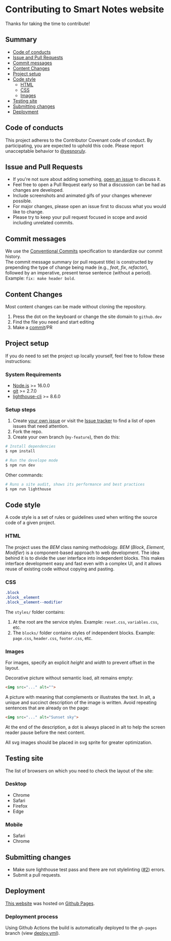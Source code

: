 # Contributing to Smart Notes website <!-- omit in toc -->

Thanks for taking the time to contribute!

## Summary <!-- omit in toc -->

- [Code of conducts](#code-of-conducts)
- [Issue and Pull Requests](#issue-and-pull-requests)
- [Commit messages](#commit-messages)
- [Content Changes](#content-changes)
- [Project setup](#project-setup)
- [Code style](#code-style)
  - [HTML](#html)
  - [CSS](#css)
  - [Images](#images)
- [Testing site](#testing-site)
- [Submitting changes](#submitting-changes)
- [Deployment](#deployment)

## Code of conducts

This project adheres to the Contributor Covenant code of conduct. By participating, you are expected to uphold this code. Please report unacceptable behavior to [@yesnoruly](https://t.me/yesnoruly).

## Issue and Pull Requests

- If you're not sure about adding something, [open an issue](https://github.com/iTflatApps/SmartNotes/issues/new/choose) to discuss it.
- Feel free to open a Pull Request early so that a discussion can be had as changes are developed.
- Include screenshots and animated gifs of your changes whenever possible.
- For major changes, please open an issue first to discuss what you would like to change.
- Please try to keep your pull request focused in scope and avoid including unrelated commits.

## Commit messages

We use the [Conventional Commits](https://www.conventionalcommits.org) specification to standardize our commit history. <br> The commit message summary (or pull request title) is constructed by prepending the type of change being made (e.g., *feat*, *fix*, *refactor*), followed by an imperative, present tense sentence (without a period). Example: `fix: make header bold`. 

## Content Changes

Most content changes can be made without cloning the repository. <br>
1. Press the dot on the keyboard or change the site domain to `github.dev`
2. Find the file you need and start editing
3. Make a [commit](#commit-messages)/PR

## Project setup

If you do need to set the project up locally yourself, feel free to follow these instructions:

### System Requirements <!-- omit in toc -->

- [Node.js](https://nodejs.org/en/) >= 16.0.0
- [git](https://git-scm.com/) >= 2.7.0
- [lighthouse-cli](https://github.com/GoogleChrome/lighthouse#using-the-node-cli) >= 8.6.0

### Setup steps <!-- omit in toc -->

1. Create [your own issue](https://github.com/iTflatApps/SmartNotes/issues/new/choose) or visit the [Issue tracker](https://github.com/iTflatApps/SmartNotes/issues) to find a list of open issues that need attention.
2. Fork the repo. 
3. Create your own branch (`my-feature`), then do this:
```bash
# Install dependencies
$ npm install

# Run the develope mode
$ npm run dev
```

Other commands:

```bash
# Runs a site audit, shows its performance and best practices
$ npm run lighthouse
```

## Code style

A code style is a set of rules or guidelines used when writing the source code of a given project.

### HTML

The project uses the *BEM* class naming methodology. *BEM* (*Block*, *Element*, *Modifier*) is a component-based approach to web development. The idea behind it is to divide the user interface into independent blocks. This makes interface development easy and fast even with a complex UI, and it allows reuse of existing code without copying and pasting.

### CSS

```css
.block
.block__element
.block__element--modifier
```

The `styles/` folder contains:
1. At the root are the service styles. Example: `reset.css`, `variables.css`, etc. 
2. The `blocks/` folder contains styles of independent blocks. Example: `page.css`,  `header.css`, `footer.css`, etc. 

### Images

For images, specify an explicit *height* and *width* to prevent offset in the layout.

Decorative picture without semantic load, alt remains empty:

```html
<img src="..." alt="">
```

A picture with meaning that complements or illustrates the text. In alt, a unique and succinct description of the image is written. Avoid repeating sentences that are already on the page:

```html
<img src="..." alt="Sunset sky">
```

At the end of the description, a dot is always placed in alt to help the screen reader pause before the next content.

All svg images should be placed in svg sprite for greater optimization.

## Testing site

The list of browsers on which you need to check the layout of the site:

### Desktop <!-- omit in toc -->

- Chrome
- Safari
- Firefox
- Edge

### Mobile <!-- omit in toc -->

- Safari 
- Chrome

## Submitting changes

- Make sure lighthouse test pass and there are not stylelinting ([#2](https://github.com/iTflatApps/SmartNotes/issues/2)) errors. 
- Submit a pull requests. 

## Deployment

[This website](https://itflatapps.github.io/SmartNotes/) was hosted on [Github Pages](https://pages.github.com/).

### Deployment process <!-- omit in toc -->

Using Github Actions the build is automatically deployed to the `gh-pages` branch (view [deploy.yml](https://github.com/iTflatApps/SmartNotes/blob/main/.github/workflows/deploy.yml)). 
